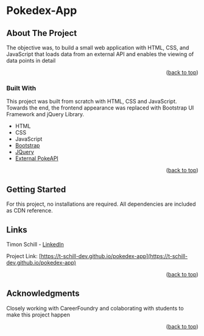 <div id="top"></div>


# Pokedex-App

<!-- ABOUT THE PROJECT -->
## About The Project

The objective was, to build a small web application with HTML, CSS, and JavaScript that loads data from an external API and enables the viewing of data points in detail

<p align="right">(<a href="#top">back to top</a>)</p>


### Built With

This project was built from scratch with HTML, CSS and JavaScript. Towards the end, the frontend appearance was replaced with Bootstrap UI Framework and jQuery Library.

* HTML
* CSS
* JavaScript
* [Bootstrap](https://getbootstrap.com)
* [JQuery](https://jquery.com)
* [External PokeAPI](https://pokeapi.co/)

<p align="right">(<a href="#top">back to top</a>)</p>


<!-- GETTING STARTED -->
## Getting Started

For this project, no installations are required.
All dependencies are included as CDN reference.


<!-- USAGE EXAMPLES -->


<!-- CONTACT -->
## Links

Timon Schill - [LinkedIn](https://www.linkedin.com/in/timon-schill-579b1816a/)

Project Link: [https://t-schill-dev.github.io/pokedex-app](https://t-schill-dev.github.io/pokedex-app)

<p align="right">(<a href="#top">back to top</a>)</p>



<!-- ACKNOWLEDGMENTS -->
## Acknowledgments

Closely working with CareerFoundry and colaborating with students to make this project happen
<p align="right">(<a href="#top">back to top</a>)</p>

<!-- MARKDOWN LINKS & IMAGES -->
<!-- https://www.markdownguide.org/basic-syntax/#reference-style-links -->

